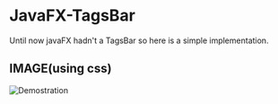 # JavaFX-TagsBar
Until now javaFX hadn't a TagsBar so here is a simple implementation.

## IMAGE(using css)
![Demostration](http://i.stack.imgur.com/qL6FD.png)
